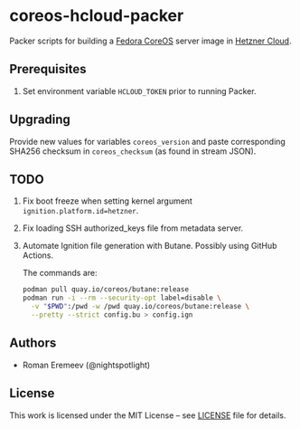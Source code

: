 # coreos-hcloud-packer

Packer scripts for building a [Fedora CoreOS](https://fedoraproject.org/coreos/) server image in [Hetzner Cloud](https://www.hetzner.com/cloud/).

## Prerequisites

1. Set environment variable `HCLOUD_TOKEN` prior to running Packer.

## Upgrading

Provide new values for variables `coreos_version` and paste corresponding SHA256 checksum in `coreos_checksum` (as found in stream JSON).

## TODO

1. Fix boot freeze when setting kernel argument `ignition.platform.id=hetzner`.

1. Fix loading SSH authorized_keys file from metadata server.

1. Automate Ignition file generation with Butane. Possibly using GitHub Actions.

    The commands are:

    ```sh
    podman pull quay.io/coreos/butane:release
    podman run -i --rm --security-opt label=disable \
      -v "$PWD":/pwd -w /pwd quay.io/coreos/butane:release \
      --pretty --strict config.bu > config.ign
    ```

## Authors

* Roman Eremeev (@nightspotlight)

## License

This work is licensed under the MIT License – see [LICENSE](LICENSE) file for details.
